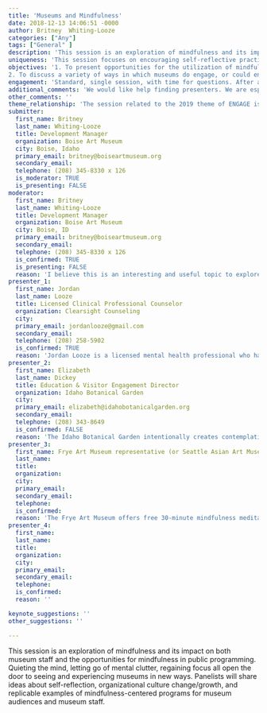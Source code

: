 ```yaml
---
title: 'Museums and Mindfulness'
date: 2018-12-13 14:06:51 -0000
author: Britney  Whiting-Looze
categories: ["Any"]
tags: ["General" ]
description: 'This session is an exploration of mindfulness and its impact on both museum staff and the opportunities for mindfulness in public programming. Quieting the mind, letting go of mental clutter, regaining focus all open the door to seeing and experiencing museums in new ways. Panelists will share ideas about self-reflection, organizational culture change/growth, and replicable examples of mindfulness-centered programs for museum audiences and museum staff.'
uniqueness: 'This session focuses on encouraging self-reflective practices that reinforce the intentionality of the important work museum professionals do.'
objectives: '1. To present opportunities for the utilization of mindfulness exercises at the individual, museum staff level.
2. To discuss a variety of ways in which museums do engage, or could engage museum visitors through mindfulness-centered programs.'
engagement: 'Standard, single session, with time for questions. After an introduction to the concept of and theory behind mindfulness, and a guided mindfulness exercise, we will discuss how it can apply more broadly to the museum environment. Further examples of mindfulness in museum practices and programs will follow, from one or more additional panelists. The takeaways are a mindfulness exercise and the opportunity to introduce mindfulness in a variety of ways in museum environments.'
additional_comments: 'We would like help finding presenters. We are especially interested in involving museum educators or program developers whose institutions are already offering mindfulness exercises for their staff and/or visitors. HR directors and individuals responsible for staff development/team building could also contribute to the conversation. We are willing to merge with another session.'
other_comments: ''
theme_relationship: 'The session related to the 2019 theme of ENGAGE is that it will focus on the ways museums engage with their communities and staff. The fostering of mindfulness has the potential to contribute to positive and more engaged work environments, and unconventional partnerships to present educational programs.'
submitter:
  first_name: Britney 
  last_name: Whiting-Looze
  title: Development Manager
  organization: Boise Art Museum
  city: Boise, Idaho
  primary_email: britney@boiseartmuseum.org
  secondary_email: 
  telephone: (208) 345-8330 x 126
  is_moderator: TRUE
  is_presenting: FALSE
moderator:
  first_name: Britney 
  last_name: Whiting-Looze
  title: Development Manager
  organization: Boise Art Museum
  city: Boise, ID
  primary_email: britney@boiseartmuseum.org
  secondary_email: 
  telephone: (208) 345-8330 x 126
  is_confirmed: TRUE
  is_presenting: FALSE
  reason: 'I believe this is an interesting and useful topic to explore. I have taken note of trends in the field, such as guided mindfulness sessions in museums, tai chi in botanical gardens, and morning yoga in sculpture courts, even meditation breaks at the AAM conference. Mindfulness is trending as a tool for calming the mind to focus on the moment. In our digital age full of distractions, museums can serve an important role in teaching visitors how to “unplug” and regain focus'
presenter_1:
  first_name: Jordan 
  last_name: Looze
  title: Licensed Clinical Professional Counselor
  organization: Clearsight Counseling
  city: 
  primary_email: jordanlooze@gmail.com
  secondary_email: 
  telephone: (208) 258-5902
  is_confirmed: TRUE
  reason: 'Jordan Looze is a licensed mental health professional who has been engaged in the mental health field for 8 years. Engaged in trauma-focused counseling practices, including mindfulness practices. He has volunteered his services leading Boise Art Museum staff members in mindfulness exercises. By merit of being married to BAM’s Development Manager, he is an advocate for museums and the mental health of their employees and audiences.'
presenter_2:
  first_name: Elizabeth 
  last_name: Dickey
  title: Education & Visitor Engagement Director
  organization: Idaho Botanical Garden
  city: 
  primary_email: elizabeth@idahobotanicalgarden.org
  secondary_email: 
  telephone: (208) 343-8649
  is_confirmed: FALSE
  reason: 'The Idaho Botanical Garden intentionally creates contemplative spaces and educational programs, encouraging mindfulness with their audiences. For instance, they offer morning Tai Chi sessions during the summer, a garden specifically curated for peaceful meditation year-round, and recently installed a new Labyrinth.'
presenter_3:
  first_name: Frye Art Museum representative (or Seattle Asian Art Museum, Japanese Garden in Portland, Lan Su Chinese Garden in Portland….)
  last_name: 
  title: 
  organization: 
  city: 
  primary_email: 
  secondary_email: 
  telephone: 
  is_confirmed: 
  reason: 'The Frye Art Museum offers free 30-minute mindfulness meditation sessions, in partnership with a local health care provider. According to their program description, “Present-moment awareness is essential to experience and appreciate any work of art, but it can be elusive and we often find ourselves distracted or lost in thought. Through the training and practice of mindfulness meditation we can apply present-moment awareness not only to experience art, but to all aspects of life. We can discover a calm amidst our to-do lists and more fully appreciate the gift of each day.”'
presenter_4:
  first_name: 
  last_name: 
  title: 
  organization: 
  city: 
  primary_email: 
  secondary_email: 
  telephone: 
  is_confirmed: 
  reason: ''

keynote_suggestions: ''
other_suggestions: ''

---
```

This session is an exploration of mindfulness and its impact on both museum staff and the opportunities for mindfulness in public programming. Quieting the mind, letting go of mental clutter, regaining focus all open the door to seeing and experiencing museums in new ways. Panelists will share ideas about self-reflection, organizational culture change/growth, and replicable examples of mindfulness-centered programs for museum audiences and museum staff.